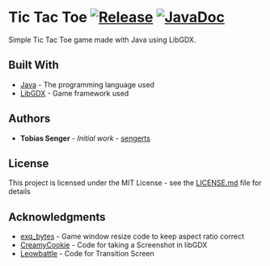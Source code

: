# Tic Tac Toe [![Release](https://img.shields.io/badge/version-1.0.1-blue.svg)](https://github.com/sengerts/tic-tac-toe/releases/latest) [![JavaDoc](https://img.shields.io/badge/javadoc-read-brightgreen.svg)](https://sengerts.github.io/tic-tac-toe/)
Simple Tic Tac Toe game made with Java using LibGDX.

## Built With

* [Java](https://java.com/de/download/) - The programming language used
* [LibGDX](https://libgdx.badlogicgames.com/) - Game framework used

## Authors

* **Tobias Senger** - *Initial work* - [sengerts](https://github.com/sengerts)

## License

This project is licensed under the MIT License - see the [LICENSE.md](LICENSE) file for details

## Acknowledgments

* [exq_bytes](https://badlogicgames.com/forum/viewtopic.php?f=11&t=10863) - Game window resize code to keep aspect ratio correct
* [CreamyCookie](https://github.com/libgdx/libgdx/wiki/Taking-a-Screenshot) - Code for taking a Screenshot in libGDX
* [Leowbattle](https://gist.github.com/Leowbattle/0cff3a06aabe4ee6bd9f723f8565506d) - Code for Transition Screen
